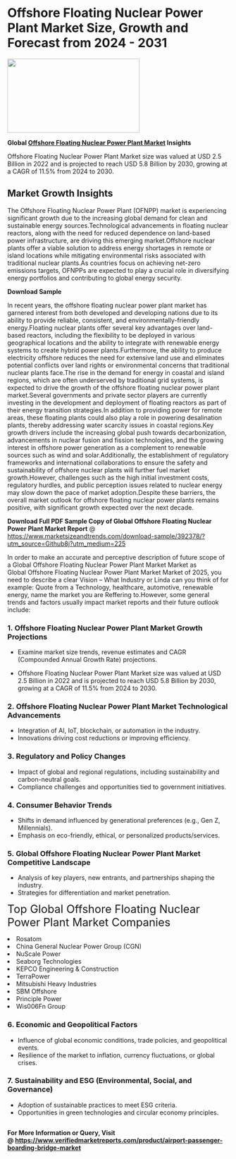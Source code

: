 <H1>Offshore Floating Nuclear Power Plant Market Size, Growth and Forecast from 2024 - 2031</H1><img class="aligncenter size-medium wp-image-584254" src="https://thirdeyenews.in/wp-content/uploads/2024/09/Global-Market-Research-300x168.jpeg" alt="" width="300" height="168" /><p><strong>Global&nbsp;<a href="https://www.marketsizeandtrends.com/download-sample/392378/?utm_source=Github8j?utm_medium=225">Offshore Floating Nuclear Power Plant Market</a> Insights</strong></p><p>Offshore Floating Nuclear Power Plant Market size was valued at USD 2.5 Billion in 2022 and is projected to reach USD 5.8 Billion by 2030, growing at a CAGR of 11.5% from 2024 to 2030.</p><p><h2>Market Growth Insights</h2> <p>The Offshore Floating Nuclear Power Plant (OFNPP) market is experiencing significant growth due to the increasing global demand for clean and sustainable energy sources.Technological advancements in floating nuclear reactors, along with the need for reduced dependence on land-based power infrastructure, are driving this emerging market.Offshore nuclear plants offer a viable solution to address energy shortages in remote or island locations while mitigating environmental risks associated with traditional nuclear plants.As countries focus on achieving net-zero emissions targets, OFNPPs are expected to play a crucial role in diversifying energy portfolios and contributing to global energy security.</p> <p><strong>Download Sample</strong></p> <p>In recent years, the offshore floating nuclear power plant market has garnered interest from both developed and developing nations due to its ability to provide reliable, consistent, and environmentally-friendly energy.Floating nuclear plants offer several key advantages over land-based reactors, including the flexibility to be deployed in various geographical locations and the ability to integrate with renewable energy systems to create hybrid power plants.Furthermore, the ability to produce electricity offshore reduces the need for extensive land use and eliminates potential conflicts over land rights or environmental concerns that traditional nuclear plants face.The rise in the demand for energy in coastal and island regions, which are often underserved by traditional grid systems, is expected to drive the growth of the offshore floating nuclear power plant market.Several governments and private sector players are currently investing in the development and deployment of floating reactors as part of their energy transition strategies.In addition to providing power for remote areas, these floating plants could also play a role in powering desalination plants, thereby addressing water scarcity issues in coastal regions.Key growth drivers include the increasing global push towards decarbonization, advancements in nuclear fusion and fission technologies, and the growing interest in offshore power generation as a complement to renewable sources such as wind and solar.Additionally, the establishment of regulatory frameworks and international collaborations to ensure the safety and sustainability of offshore nuclear plants will further fuel market growth.However, challenges such as the high initial investment costs, regulatory hurdles, and public perception issues related to nuclear energy may slow down the pace of market adoption.Despite these barriers, the overall market outlook for offshore floating nuclear power plants remains positive, with significant growth expected over the next decade.</p> <p><span class=""><strong>Download Full PDF Sample Copy of Global Offshore Floating Nuclear Power Plant Market Report</strong> @ <a href="https://www.marketsizeandtrends.com/download-sample/392378/?utm_source=Github8j?utm_medium=225" target="_blank">https://www.marketsizeandtrends.com/download-sample/392378/?utm_source=Github8j?utm_medium=225</a></span></p><p>In order to make an accurate and perceptive description of future scope of a Global&nbsp;Offshore Floating Nuclear Power Plant Market Market as Global&nbsp;Offshore Floating Nuclear Power Plant Market Market of 2025, you need to describe a clear Vision &ndash; What Industry or Linda can you think of for example: Quote from a Technology, healthcare, automotive, renewable energy, name the market you are Reffering to.However, some general trends and factors usually impact market reports and their future outlook include:</p><h3>1.&nbsp;<strong>Offshore Floating Nuclear Power Plant Market Growth Projections</strong></h3><ul><li>Examine market size trends, revenue estimates and CAGR (Compounded Annual Growth Rate) projections.</li><li><p>Offshore Floating Nuclear Power Plant Market size was valued at USD 2.5 Billion in 2022 and is projected to reach USD 5.8 Billion by 2030, growing at a CAGR of 11.5% from 2024 to 2030.</p></li></ul><h3>2.&nbsp;<strong>Offshore Floating Nuclear Power Plant Market Technological Advancements</strong></h3><ul><li>Integration of AI, IoT, blockchain, or automation in the industry.</li><li>Innovations driving cost reductions or improving efficiency.</li></ul><h3>3.&nbsp;<strong>Regulatory and Policy Changes</strong></h3><ul><li>Impact of global and regional regulations, including sustainability and carbon-neutral goals.</li><li>Compliance challenges and opportunities tied to government initiatives.</li></ul><h3>4.&nbsp;<strong>Consumer Behavior Trends</strong></h3><ul><li>Shifts in demand influenced by generational preferences (e.g., Gen Z, Millennials).</li><li>Emphasis on eco-friendly, ethical, or personalized products/services.</li></ul><h3>5.&nbsp;<strong>Global Offshore Floating Nuclear Power Plant Market Competitive Landscape</strong></h3><ul><li>Analysis of key players, new entrants, and partnerships shaping the industry.</li><li>Strategies for differentiation and market penetration.</li></ul><p data-pm-slice="1 1 []"><span style="color: inherit; font-family: inherit; font-size: 25px;">Top Global Offshore Floating Nuclear Power Plant Market Companies</span></p><div class="" data-test-id=""><p><li>Rosatom</li><li> China General Nuclear Power Group (CGN)</li><li> NuScale Power</li><li> Seaborg Technologies</li><li> KEPCO Engineering & Construction</li><li> TerraPower</li><li> Mitsubishi Heavy Industries</li><li> SBM Offshore</li><li> Principle Power</li><li> Wis006Fn Group</li></p></div><h3>6.&nbsp;<strong>Economic and Geopolitical Factors</strong></h3><ul><li>Influence of global economic conditions, trade policies, and geopolitical events.</li><li>Resilience of the market to inflation, currency fluctuations, or global crises.</li></ul><h3>7.&nbsp;<strong>Sustainability and ESG (Environmental, Social, and Governance)</strong></h3><ul><li>Adoption of sustainable practices to meet ESG criteria.</li><li>Opportunities in green technologies and circular economy principles.</li></ul><h2><strong style="font-size: 14px;">For More Information or Query, Visit @&nbsp;</strong><a style="background-color: #ffffff; font-size: 14px;" href="https://www.marketsizeandtrends.com/report/offshore-floating-nuclear-power-plant-market/" target="_blank">https://www.verifiedmarketreports.com/product/airport-passenger-boarding-bridge-market</a></h2>